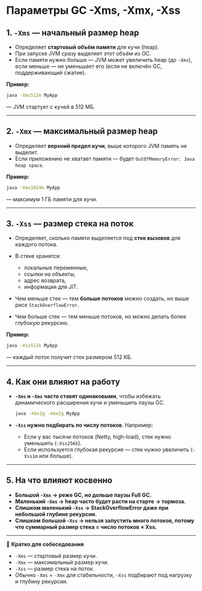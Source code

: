 # Параметры GC -Xms, -Xmx, -Xss

## **1. `-Xms` — начальный размер heap**

* Определяет **стартовый объём памяти** для кучи (heap).
* При запуске JVM сразу выделяет этот объём из ОС.
* Если памяти нужно больше — JVM может увеличить heap (до `-Xmx`), если меньше — не уменьшает его (если не включён GC, поддерживающий сжатие).

**Пример:**

```bash
java -Xms512m MyApp
```

— JVM стартует с кучей в 512 МБ.

---

## **2. `-Xmx` — максимальный размер heap**

* Определяет **верхний предел кучи**, выше которого JVM память не выделит.
* Если приложению не хватает памяти — будет `OutOfMemoryError: Java heap space`.

**Пример:**

```bash
java -Xmx1024m MyApp
```

— максимум 1 ГБ памяти для кучи.

---

## **3. `-Xss` — размер стека на поток**

* Определяет, сколько памяти выделяется под **стек вызовов** для каждого потока.
* В стеке хранятся:

    * локальные переменные,
    * ссылки на объекты,
    * адрес возврата,
    * информация для JIT.
* Чем меньше стек — тем **больше потоков** можно создать, но выше риск `StackOverflowError`.
* Чем больше стек — тем меньше потоков, но можно делать более глубокую рекурсию.

**Пример:**

```bash
java -Xss512k MyApp
```

— каждый поток получит стек размером 512 КБ.

---

## **4. Как они влияют на работу**

* **`-Xms` и `-Xmx` часто ставят одинаковыми**, чтобы избежать динамического расширения кучи и уменьшить паузы GC.

  ```bash
  java -Xms2g -Xmx2g MyApp
  ```
* **`-Xss` нужно подбирать по числу потоков**. Например:

    * Если у вас тысячи потоков (Netty, high-load), стек нужно уменьшить (`-Xss256k`).
    * Если используется глубокая рекурсия — стек нужно увеличить (`-Xss1m` или больше).

---

## **5. На что влияют косвенно**

* **Большой `-Xmx` → реже GC, но дольше паузы Full GC.**
* **Маленький `-Xms` → heap часто будет расти на старте → тормоза.**
* **Слишком маленький `-Xss` → StackOverflowError даже при небольшой глубине рекурсии.**
* **Слишком большой `-Xss` → нельзя запустить много потоков, потому что суммарный размер стека = число потоков × Xss.**

---

📌 **Кратко для собеседования**

* `-Xms` — стартовый размер кучи.
* `-Xmx` — максимальный размер кучи.
* `-Xss` — размер стека на поток.
* Обычно `-Xms` = `-Xmx` для стабильности, `-Xss` подбирают под нагрузку и глубину рекурсии.
